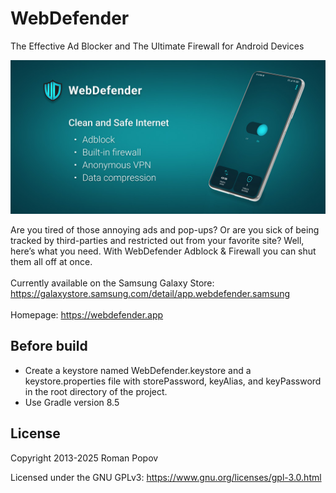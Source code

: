 # WebDefender
The Effective Ad Blocker and The Ultimate Firewall for Android Devices
<br>
<p align="center">
  <img width="600" src="docs/banner_1024x500_en.jpg">
</p>
Are you tired of those annoying ads and pop-ups? Or are you sick of being tracked by third-parties and restricted out from your favorite site? Well, here’s what you need. With WebDefender Adblock & Firewall you can shut them all off at once.
<br>
<br>
Currently available on the Samsung Galaxy Store: <a href="https://galaxystore.samsung.com/detail/app.webdefender.samsung" target="_blank">https://galaxystore.samsung.com/detail/app.webdefender.samsung</a>
<br>
<br>
Homepage: <a href="https://webdefender.app" target="_blank">https://webdefender.app</a>

## Before build

+ Create a keystore named WebDefender.keystore and a keystore.properties file with storePassword, keyAlias, and keyPassword in the root directory of the project.
+ Use Gradle version 8.5

## License

Copyright 2013-2025 Roman Popov

Licensed under the GNU GPLv3: https://www.gnu.org/licenses/gpl-3.0.html
